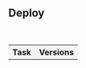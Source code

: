 ## Deploy

 <table>    
      <tr>     
            <th style="text-align:center;background-color:#F3F3F3">Task</th>      
             <th style="text-align:center;background-color:#F3F3F3">Versions</th>  
       </tr>  
